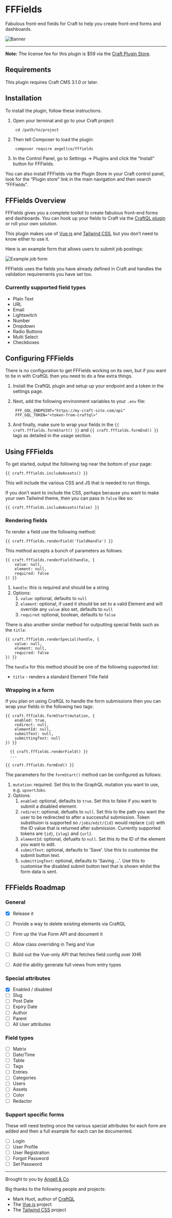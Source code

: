 # FFFields

Fabulous front-end fields for Craft to help you create front-end forms and dashboards.

![Banner](resources/img/banner.png)

---

**Note:** The license fee for this plugin is $59 via the [Craft Plugin Store](https://plugins.craftcms.com/fffields).


## Requirements

This plugin requires Craft CMS 3.1.0 or later.


## Installation

To install the plugin, follow these instructions.

1. Open your terminal and go to your Craft project:

        cd /path/to/project

2. Then tell Composer to load the plugin:

        composer require angellco/fffields

3. In the Control Panel, go to Settings → Plugins and click the “Install” button for FFFields.


You can also install FFFields via the Plugin Store in your Craft control panel, look for the “Plugin store” link in the main navigation and then search “FFFields”.


## FFFields Overview

FFFields gives you a complete toolkit to create fabulous front-end forms and dashboards. You can hook up your fields to Craft via the [CraftQL plugin](https://plugins.craftcms.com/craftql) or roll your own solution.

This plugin makes use of [Vue.js](https://vuejs.org/) and [Tailwind CSS](https://tailwindcss.com), but you don’t need to know either to use it.

Here is an example form that allows users to submit job postings:

![Example job form](resources/img/example-job-form.png)

FFFields uses the fields you have already defined in Craft and handles the validation requirements you have set too.

### Currently supported field types

- Plain Text
- URL
- Email
- Lightswitch
- Number
- Dropdown
- Radio Buttons
- Multi Select
- Checkboxes


## Configuring FFFields

There is no configuration to get FFFields working on its own, but if you want to tie in with CraftQL then you need to do a few extra things.

1. Install the CraftQL plugin and setup up your endpoint and a token in the settings page.

2. Next, add the following environment variables to your `.env` file:

        FFF_GQL_ENDPOINT="https://my-craft-site.com/api"
        FFF_GQL_TOKEN="<token-from-craftql>"

3. And finally, make sure to wrap your fields in the `{{ craft.fffields.formStart() }}` and `{{ craft.fffields.formEnd() }}` tags as detailed in the usage section. 


## Using FFFields

To get started, output the following tag near the bottom of your page:

```twig
{{ craft.fffields.includeAssets() }}
``` 

This will include the various CSS and JS that is needed to run things.

If you don’t want to include the CSS, perhaps because you want to make your own Tailwind theme, then you can pass in `false` like so:

```twig
{{ craft.fffields.includeAssets(false) }}
```

### Rendering fields

To render a field use the following method:

```twig
{{ craft.fffields.renderField('fieldHandle') }}
``` 

This method accepts a bunch of parameters as follows:

```twig
{{ craft.fffields.renderField(handle, {
    value: null,
    element: null,
    required: false
}) }}
```

1. `handle`: this is required and should be a string
2. Options:
    1. `value`: optional, defaults to `null`
    2. `element`: optional, if used it should be set to a valid Element and will override any `value` also set, defaults to `null` 
    2. `required`: optional, boolean, defaults to `false`


There is also another similar method for outputting special fields such as the `title`:

```twig
{{ craft.fffields.renderSpecial(handle, {
    value: null,
    element: null,
    required: false
}) }}
```

The `handle` for this method should be one of the following supported list:

- `title` - renders a standard Element Title field
 


### Wrapping in a form

If you plan on using CraftQL to handle the form submissions then you can wrap your fields in the following two tags:

```twig
{{ craft.fffields.formStart(mutation, {
    enabled: true,
    redirect: null,
    elementId: null,
    submitText: null,
    submittingText: null
}) }}

  {{ craft.fffields.renderField() }}
  ...

{{ craft.fffields.formEnd() }}
```

The parameters for the `formStart()` method can be configured as follows:

1. `mutation`: required. Set this to the GraphQL mutation you want to use, e.g. `upsertJobs`.
2. Options:
    1. `enabled`: optional, defaults to `true`. Set this to false if you want to submit a disabled element.
    2. `redirect`: optional, defualts to `null`. Set this to the path you want the user to be redirected to after a successful submission. Token substituion is supported so `/jobs/edit/{id}` would replace `{id}` with the ID value that is returned after submission. Currently supported tokens are `{id}`, `{slug}` and `{url}`.
    3. `elementId`: optional, defualts to `null`. Set this to the ID of the element you want to edit.
    4. `submitText`: optional, defaults to 'Save'. Use this to customise the submit button text.
    5. `submittingText`: optional, defaults to 'Saving …'. Use this to customise the disabled submit button text that is shown whilst the form data is sent.


## FFFields Roadmap

### General

- [x] Release it
- [ ] Provide a way to delete existing elements via CraftQL
- [ ] Firm up the Vue Form API and document it
- [ ] Allow class overriding in Twig and Vue
- [ ] Build out the Vue-only API that fetches field config over XHR
- [ ] Add the ability generate full views from entry types


### Special attributes

- [x] Enabled / disabled
- [ ] Slug
- [ ] Post Date
- [ ] Expiry Date
- [ ] Author
- [ ] Parent
- [ ] All User attributes

### Field types

- [ ] Matrix
- [ ] Date/Time
- [ ] Table
- [ ] Tags
- [ ] Entries
- [ ] Categories
- [ ] Users
- [ ] Assets
- [ ] Color
- [ ] Redactor

### Support specific forms

These will need testing once the various special attributes for each form are added and then a full example for each can be documented.

- [ ] Login
- [ ] User Profile
- [ ] User Registration
- [ ] Forgot Password
- [ ] Set Password

---

Brought to you by [Angell & Co](https://angell.io)

Big thanks to the following people and projects:

- Mark Huot, author of [CraftQL](https://github.com/markhuot/craftql)
- The [Vue.js](https://vuejs.org/) project
- The [Tailwind CSS](https://tailwindcss.com) project